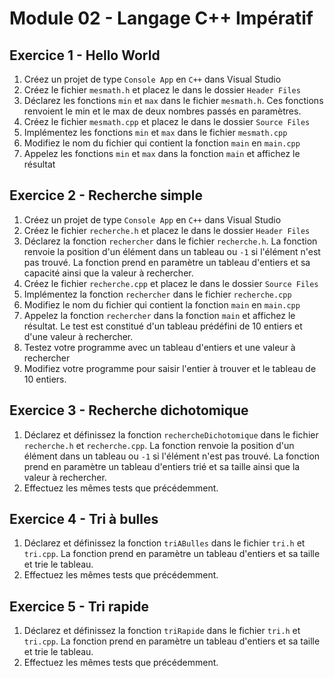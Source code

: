 # Module 02 - Langage C++ Impératif

## Exercice 1 - Hello World

1. Créez un projet de type `Console App` en `C++` dans Visual Studio
2. Créez le fichier `mesmath.h` et placez le dans le dossier `Header Files`
3. Déclarez les fonctions `min` et `max` dans le fichier `mesmath.h`. Ces fonctions renvoient le min et le max de deux nombres passés en paramètres.
4. Créez le fichier `mesmath.cpp` et placez le dans le dossier `Source Files`
5. Implémentez les fonctions `min` et `max` dans le fichier `mesmath.cpp`
6. Modifiez le nom du fichier qui contient la fonction `main` en `main.cpp`
7. Appelez les fonctions `min` et `max` dans la fonction `main` et affichez le résultat

## Exercice 2 - Recherche simple

1. Créez un projet de type `Console App` en `C++` dans Visual Studio
2. Créez le fichier `recherche.h` et placez le dans le dossier `Header Files`
3. Déclarez la fonction `rechercher` dans le fichier `recherche.h`. La fonction renvoie la position d'un élément dans un tableau ou `-1` si l'élément n'est pas trouvé. La fonction prend en paramètre un tableau d'entiers et sa capacité ainsi que la valeur à rechercher.
4. Créez le fichier `recherche.cpp` et placez le dans le dossier `Source Files`
5. Implémentez la fonction `rechercher` dans le fichier `recherche.cpp`
6. Modifiez le nom du fichier qui contient la fonction `main` en `main.cpp`
7. Appelez la fonction `rechercher` dans la fonction `main` et affichez le résultat. Le test est constitué d'un tableau prédéfini de 10 entiers et d'une valeur à rechercher.
8. Testez votre programme avec un tableau d'entiers et une valeur à rechercher
9. Modifiez votre programme pour saisir l'entier à trouver et le tableau de 10 entiers.

## Exercice 3 - Recherche dichotomique

1. Déclarez et définissez la fonction `rechercheDichotomique` dans le fichier `recherche.h` et `recherche.cpp`. La fonction renvoie la position d'un élément dans un tableau ou `-1` si l'élément n'est pas trouvé. La fonction prend en paramètre un tableau d'entiers trié et sa taille ainsi que la valeur à rechercher.
2. Effectuez les mêmes tests que précédemment.

## Exercice 4 - Tri à bulles

1. Déclarez et définissez la fonction `triABulles` dans le fichier `tri.h` et `tri.cpp`. La fonction prend en paramètre un tableau d'entiers et sa taille et trie le tableau.
2. Effectuez les mêmes tests que précédemment.

## Exercice 5 - Tri rapide

1. Déclarez et définissez la fonction `triRapide` dans le fichier `tri.h` et `tri.cpp`. La fonction prend en paramètre un tableau d'entiers et sa taille et trie le tableau.
2. Effectuez les mêmes tests que précédemment.
